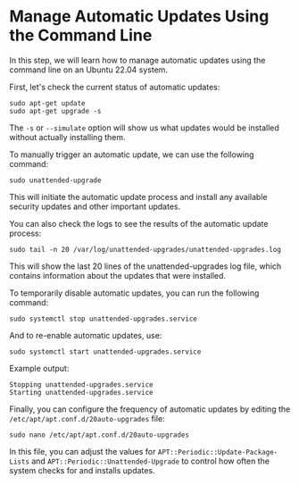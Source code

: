 # Manage Automatic Updates Using the Command Line

In this step, we will learn how to manage automatic updates using the command line on an Ubuntu 22.04 system.

First, let's check the current status of automatic updates:

```
sudo apt-get update
sudo apt-get upgrade -s
```

The `-s` or `--simulate` option will show us what updates would be installed without actually installing them.

To manually trigger an automatic update, we can use the following command:

```
sudo unattended-upgrade
```

This will initiate the automatic update process and install any available security updates and other important updates.

You can also check the logs to see the results of the automatic update process:

```
sudo tail -n 20 /var/log/unattended-upgrades/unattended-upgrades.log
```

This will show the last 20 lines of the unattended-upgrades log file, which contains information about the updates that were installed.

To temporarily disable automatic updates, you can run the following command:

```
sudo systemctl stop unattended-upgrades.service
```

And to re-enable automatic updates, use:

```
sudo systemctl start unattended-upgrades.service
```

Example output:

```
Stopping unattended-upgrades.service
Starting unattended-upgrades.service
```

Finally, you can configure the frequency of automatic updates by editing the `/etc/apt/apt.conf.d/20auto-upgrades` file:

```
sudo nano /etc/apt/apt.conf.d/20auto-upgrades
```

In this file, you can adjust the values for `APT::Periodic::Update-Package-Lists` and `APT::Periodic::Unattended-Upgrade` to control how often the system checks for and installs updates.
